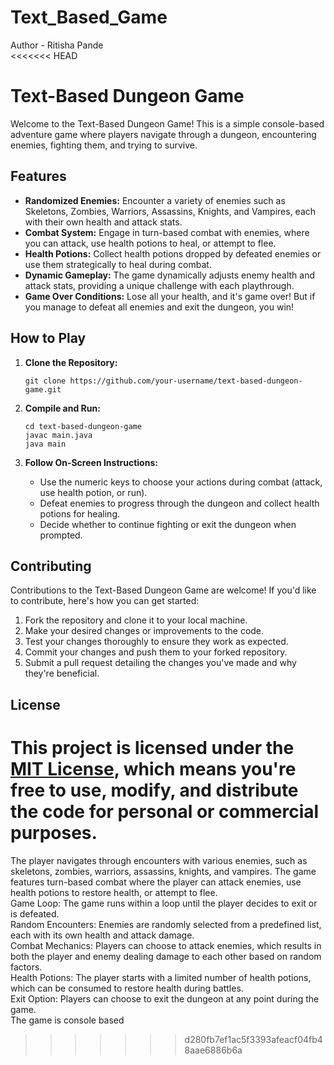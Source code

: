 # Text_Based_Game
Author - Ritisha Pande
<br>
<<<<<<< HEAD
# Text-Based Dungeon Game

Welcome to the Text-Based Dungeon Game! This is a simple console-based adventure game where players navigate through a dungeon, encountering enemies, fighting them, and trying to survive.

## Features

- **Randomized Enemies:** Encounter a variety of enemies such as Skeletons, Zombies, Warriors, Assassins, Knights, and Vampires, each with their own health and attack stats.
- **Combat System:** Engage in turn-based combat with enemies, where you can attack, use health potions to heal, or attempt to flee.
- **Health Potions:** Collect health potions dropped by defeated enemies or use them strategically to heal during combat.
- **Dynamic Gameplay:** The game dynamically adjusts enemy health and attack stats, providing a unique challenge with each playthrough.
- **Game Over Conditions:** Lose all your health, and it's game over! But if you manage to defeat all enemies and exit the dungeon, you win!

## How to Play

1. **Clone the Repository:**
   ```
   git clone https://github.com/your-username/text-based-dungeon-game.git
   ```

2. **Compile and Run:**
   ```
   cd text-based-dungeon-game
   javac main.java
   java main
   ```

3. **Follow On-Screen Instructions:**
   - Use the numeric keys to choose your actions during combat (attack, use health potion, or run).
   - Defeat enemies to progress through the dungeon and collect health potions for healing.
   - Decide whether to continue fighting or exit the dungeon when prompted.

## Contributing

Contributions to the Text-Based Dungeon Game are welcome! If you'd like to contribute, here's how you can get started:

1. Fork the repository and clone it to your local machine.
2. Make your desired changes or improvements to the code.
3. Test your changes thoroughly to ensure they work as expected.
4. Commit your changes and push them to your forked repository.
5. Submit a pull request detailing the changes you've made and why they're beneficial.

## License

This project is licensed under the [MIT License](LICENSE), which means you're free to use, modify, and distribute the code for personal or commercial purposes.
=======
The player navigates through encounters with various enemies, such as skeletons, zombies, warriors, assassins, knights, and vampires. The game features turn-based combat where the player can attack enemies, use health potions to restore health, or attempt to flee.
<br>
Game Loop: The game runs within a loop until the player decides to exit or is defeated.
<br>
Random Encounters: Enemies are randomly selected from a predefined list, each with its own health and attack damage.
<br>
Combat Mechanics: Players can choose to attack enemies, which results in both the player and enemy dealing damage to each other based on random factors.
<br>
Health Potions: The player starts with a limited number of health potions, which can be consumed to restore health during battles.
<br>
Exit Option: Players can choose to exit the dungeon at any point during the game.
<br>
The game is console based
>>>>>>> d280fb7ef1ac5f3393afeacf04fb48aae6886b6a
